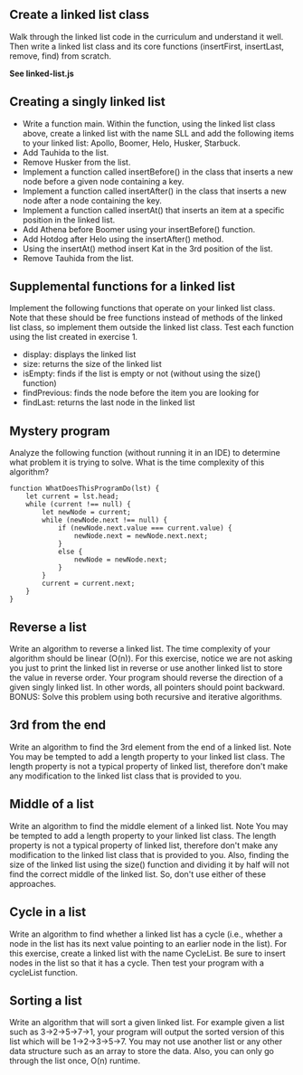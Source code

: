## Create a linked list class
Walk through the linked list code in the curriculum and understand it well. Then write a linked list class and its core functions (insertFirst, insertLast, remove, find) from scratch.

**See linked-list.js**

## Creating a singly linked list
* Write a function main. Within the function, using the linked list class above, create a linked list with the name SLL and add the following items to your linked list: Apollo, Boomer, Helo, Husker, Starbuck.
* Add Tauhida to the list.
* Remove Husker from the list.
* Implement a function called insertBefore() in the class that inserts a new node before a given node containing a key.
* Implement a function called insertAfter() in the class that inserts a new node after a node containing the key.
* Implement a function called insertAt() that inserts an item at a specific position in the linked list.
* Add Athena before Boomer using your insertBefore() function.
* Add Hotdog after Helo using the insertAfter() method.
* Using the insertAt() method insert Kat in the 3rd position of the list.
* Remove Tauhida from the list.

## Supplemental functions for a linked list
Implement the following functions that operate on your linked list class. Note that these should be free functions instead of methods of the linked list class, so implement them outside the linked list class. Test each function using the list created in exercise 1.

* display: displays the linked list
* size: returns the size of the linked list
* isEmpty: finds if the list is empty or not (without using the size() function)
* findPrevious: finds the node before the item you are looking for
* findLast: returns the last node in the linked list

## Mystery program
Analyze the following function (without running it in an IDE) to determine what problem it is trying to solve. What is the time complexity of this algorithm?

```
function WhatDoesThisProgramDo(lst) {
    let current = lst.head;
    while (current !== null) {
        let newNode = current;
        while (newNode.next !== null) {
            if (newNode.next.value === current.value) {
                newNode.next = newNode.next.next;
            }
            else {
                newNode = newNode.next;
            }
        }
        current = current.next;
    }
}
```

## Reverse a list
Write an algorithm to reverse a linked list. The time complexity of your algorithm should be linear (O(n)). For this exercise, notice we are not asking you just to print the linked list in reverse or use another linked list to store the value in reverse order. Your program should reverse the direction of a given singly linked list. In other words, all pointers should point backward. BONUS: Solve this problem using both recursive and iterative algorithms.

## 3rd from the end
Write an algorithm to find the 3rd element from the end of a linked list. Note You may be tempted to add a length property to your linked list class. The length property is not a typical property of linked list, therefore don't make any modification to the linked list class that is provided to you.

## Middle of a list
Write an algorithm to find the middle element of a linked list. Note You may be tempted to add a length property to your linked list class. The length property is not a typical property of linked list, therefore don't make any modification to the linked list class that is provided to you. Also, finding the size of the linked list using the size() function and dividing it by half will not find the correct middle of the linked list. So, don't use either of these approaches.

## Cycle in a list
Write an algorithm to find whether a linked list has a cycle (i.e., whether a node in the list has its next value pointing to an earlier node in the list). For this exercise, create a linked list with the name CycleList. Be sure to insert nodes in the list so that it has a cycle. Then test your program with a cycleList function.

## Sorting a list
Write an algorithm that will sort a given linked list. For example given a list such as 3->2->5->7->1, your program will output the sorted version of this list which will be 1->2->3->5->7. You may not use another list or any other data structure such as an array to store the data. Also, you can only go through the list once, O(n) runtime.